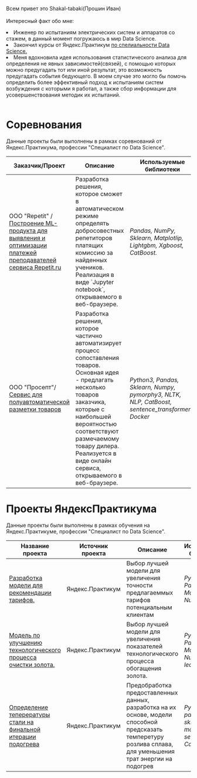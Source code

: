  Всем привет это Shakal-tabaki(Прошин Иван)
<br><br>Интересный факт обо мне: 
<li>Инженер по испытаниям электрических систем и аппаратов со стажем, в данный момент погружаюсь в мир Data Science.</li>
<li>Закончил курсы от Яндекс.Практикум <a href="https://github.com/Shakal-tabaki/Shakal-tabaki/blob/main/52CA9711-9F4E-4043-BA53-538D73AFFDDC_%D0%9F%D1%80%D0%BE%D1%88%D0%B8%D0%BD%20%D0%98%D0%B2%D0%B0%D0%BD%20%D0%AE%D1%80%D1%8C%D0%B5%D0%B2%D0%B8%D1%87_20232%D0%A6%D0%9F%D0%94%D0%A100932.pdf">по спелиальности Data Science.</a></li>
<li>Меня вдохновила идея использования статистического анализа для определения не явных зависимостей(связей), с помощью которых можно предугадать тот или иной результат, это возможность предугадать события бедующего. В моем случае это могло бы помочь определить более эффективный подход к испытаниям систем возбуждения с которыми я работал, а также сбор информации для усовершенствования методик их испытаний.</li>
<br>

# Соревнования

<p dir="auto">Данные проекты были выполнены в рамках соревнований от Яндекс.Практикума, профессии "Специалист по Data Science".</p>
<markdown-accessiblity-table data-catalyst=""><table tabindex="0">
<thead>
<tr>
<th>Заказчик/Проект</th>
<th>Описание</th>
<th>Используемые библиотеки</th>
<th>Сертификат/Диплом</th>
</tr>
</thead>
<tbody>
<tr>
<td>ООО "Repetit" / <a href="https://github.com/Shakal-tabaki/project_repetit">Построение ML-продукта для выявления и оптимизации платежей преподавателей сервиса Repetit.ru</a></td>
<td>Разработка решения, которое сможет в автоматическом режиме определять добросовестных репетиторов платящих комиссию за найденных учеников. Реализация в виде `Jupyter notebook`, открываемого в веб-браузере.
</td>
<td><em>Pandas, NumPy, Sklearn, Matplotlip, Lightgbm, Xgboost, CatBoost.</em></td>
<td>Сертификат участника-не выдавался</td>
</tr>
<tr>
<td>ООО "Просепт"/<a href="https://github.com/Shakal-tabaki/Prosept_project">Сервис для полуавтоматической разметки товаров</a></td>
<td>Разработка решения, которое частично автоматизирует процесс сопоставления товаров. Основная идея - предлагать несколько товаров заказчика, которые с наибольшей вероятностью соответствуют размечаемому товару дилера. Реализуется в виде онлайн сервиса, открываемого в веб-браузере.</td>
<td><em>Python3, Pandas, Sklearn, Numpy, pymorphy3, NLTK, NLP, CatBoost, sentence_transformers, Docker</em></td>
<td><a href="https://github.com/Shakal-tabaki/Prosept_project/blob/main/Frame%20320.png">Сертификат участника</a></td>
</tr>
</tbody>
</table></markdown-accessiblity-table>

# Проекты ЯндексПрактикума
<p dir="auto">Данные проекты были выполнены в рамках обучения на Яндекс.Практикуме, профессии "Специалист по Data Science".</p>
<markdown-accessiblity-table data-catalyst=""><table tabindex="0">
<thead>
<tr>
<th>Название проекта</th>
<th>Источник проекта</th>
<th>Описание</th>
<th>Используемые библиотеки</th>
</tr>
</thead>
<tbody>
<tr>
<td><a href="https://github.com/Shakal-tabaki/yandex_practicum/blob/main/project_recommendation_of_tariffs/">Разработка модели для рекомендации тарифов.</a></td>
<td>Яндекс.Практикум</td>
<td>Выбор лучшей модели для увеличения точности предлагаеммых тарифов потенциальным клиентам</td>
<td><em>Python, Pandas, Matplotlib, NumPy, SciPy.</em></td>
</tr>
<tr>
<td><a href="https://github.com/Shakal-tabaki/yandex_practicum/blob/main/project_gold_recovery/">Модель по улучшению технологического процесса очистки золота.</a></td>
<td>Яндекс.Практикум</td>
<td>Выбор лучшей модели для увеличения показателей технологического процесса обогащения золота.</td>
<td><em>Python, Pandas, Matplotlib, NumPy, Scikit-learn, Seaborn</em></td>
</tr>
<tr>
<td><a href="https://github.com/Shakal-tabaki/yandex_practicum/tree/main/project_determination_of_alloy_temperature">Определение теперературы стали на финальной итерации подогрева</a></td>
<td>Яндекс.Практикум</td>
<td>Предобработка предоставленных данных, разработка на их основе, модели способной предсказать темперетуру розлива сплава, для уменьшения трат энергии на подогрев</td>
<td><em>Python, pandas, numpy, sklearn, matplotlib, seaborn, CatBoost</em></td>
</tr>
</tbody>
</table></markdown-accessiblity-table>
</article>
  </div>
